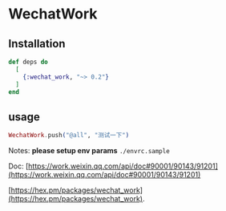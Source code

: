 # WechatWork

## Installation

```elixir
def deps do
  [
    {:wechat_work, "~> 0.2"}
  ]
end
```

## usage

```elixir
WechatWork.push("@all", "测试一下")
```

Notes: **please setup env params** `./envrc.sample`

Doc: [https://work.weixin.qq.com/api/doc#90001/90143/91201](https://work.weixin.qq.com/api/doc#90001/90143/91201)

[https://hex.pm/packages/wechat_work](https://hex.pm/packages/wechat_work).
